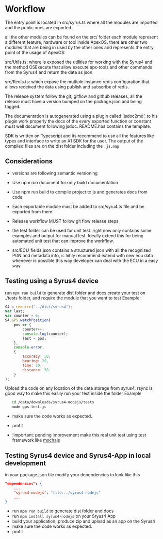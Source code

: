 # Workflow

The entry point is located in src/syrus.ts where all the modules are imported and the public ones are exported.

all the other modules can be found on the src/ folder each module represent a different feature, hardware or tool inside ApexOS. there are other two modules that are being in used by the other ones and represents the entry point of the usage of ApexOS:

src/Utils.ts: where is exposed the utilities for working with the Syrus4 and the method OSExecute that allow execute apx-tools and other commands from the Syrus4 and return the data as json.

src/Redis.ts: which expose the multiple instance redis configuration that allows received the data using publish and subscribe of redis.

The release system follow the git, gitflow and github releases, all the release must have a version bumped on the package.json and being tagged.

The documentation is autogenerated using a plugin called 'jsdoc2md', to his plugin work properly the docs of the every exported function or constant must well document following jsdoc. README.hbs contains the template.

SDK is written on Typescript and its recommend to use all the features like types and interface to write an A1 SDK for the user. The output of the compiled files are on the dist folder including the `.js.map`

## Considerations

- versions are following semantic versioning

- Use npm run document for only build documentation

- Use npm run build to compile project to js and generates docs from code

- Each exportable module must be added to src/syru4.ts file and be exported from there

- Release workflow MUST follow git flow release steps.

- the test folder can be used for unit test. right now only contains some examples and output for manual test. Ideally extend this for being automated unit test that can improve the workflow.

- src/ECU_fields.json contains a structured json with all the recognized PGN and metadata info, is hihly recommend extend with new ecu data whenever is possible this way developer can deal with the ECU in a easy way.

## Testing using a Syrus4 device

run `npm run build` to generate dist folder and docs
create your test on ./tests folder, and require the module that you want to test
Example:

```javascript
S4 = require("../dist/syrus4");
var last;
var counter = 0;
S4.GPS.watchPosition(
	pos => {
		counter++;
		console.log(counter);
		last = pos;
	},
	console.error,
	{
		accuracy: 50,
		bearing: 20,
		time: 30,
		distance: 50
	}
);
```

Upload the code on any location of the data storage from syrus4, rsync is good way to make this easily
run your test inside the folder
Example

```bash
   cd /data/downloads/syrus4-nodejs/tests
   node gps-test.js
```

- make sure the code works as expected.
- profit

- !important: pending improvement make this real unit test using test framework like [mochajs](https://mochajs.org/)

## Testing Syrus4 device and Syrus4-App in local development

in your package.json file modify your dependencies to look like this

```json
"dependencies": {
    ...
    "syrus4-nodejs": "file:../syrus4-nodejs"
    ...
}
```

- run `npm run build` to generate dist folder and docs
- run `npm install syrus4-nodejs` on your Sryus4 App
- build your application, produce zip and upload as an app on the Syrus4
- make sure the code works as expected.
- profit
